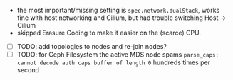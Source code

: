 - the most important/missing setting is `spec.network.dualStack`,
  works fine with host networking and Cilium, but
  had trouble switching Host -> Cilium
- skipped Erasure Coding to make it easier on the (scarce) CPU.

- [ ] TODO: add topologies to nodes and re-join nodes?
- [ ] TODO: for Ceph Filesystem the active MDS node spams `parse_caps: cannot decode auth caps buffer of length 0` hundreds times per second
